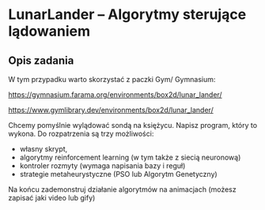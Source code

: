 # LunarLander – Algorytmy sterujące lądowaniem

## Opis zadania

W tym przypadku warto skorzystać z paczki Gym/ Gymnasium:

https://gymnasium.farama.org/environments/box2d/lunar_lander/

https://www.gymlibrary.dev/environments/box2d/lunar_lander/

Chcemy pomyślnie wylądować sondą na księżycu. Napisz program, który to wykona. Do
rozpatrzenia są trzy możliwości:

- własny skrypt,
- algorytmy reinforcement learning (w tym także z siecią neuronową)
- kontroler rozmyty (wymaga napisania bazy i reguł)
- strategie metaheurystyczne (PSO lub Algorytm Genetyczny)

Na końcu zademonstruj działanie algorytmów na animacjach (możesz zapisać jaki video lub
gify)
